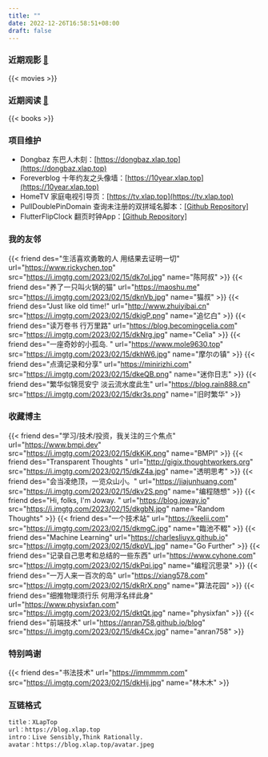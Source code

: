 ```yaml
---
title: ""
date: 2022-12-26T16:58:51+08:00
draft: false
---
```

### 近期观影 [🔗](/movies)

{{< movies >}}

### 近期阅读 [🔗](/books)

{{< books >}}

### 项目维护

* Dongbaz 东巴人木刻：[https://dongbaz.xlap.top](https://dongbaz.xlap.top)
* Foreverblog 十年约友之头像墙：[https://10year.xlap.top](https://10year.xlap.top)
* HomeTV 家庭电视引导页：[https://tv.xlap.top](https://tv.xlap.top)
* PullDoublePinDomain 查询未注册的双拼域名脚本：[[Github Repository]](https://github.com/liuchaowen/pull-double-pinyin-domain.git)
* FlutterFlipClock 翻页时钟App：[[Github Repository]](https://e.coding.net/cheman/app/flutter_flipclock.git)

### 我的友邻

{{< friend des="生活喜欢勇敢的人 用结果去证明一切" url="https://www.rickychen.top" src="https://i.imgtg.com/2023/02/15/dk7ol.jpg" name="陈阿叔" >}}
{{< friend des="养了一只叫火锅的猫" url="https://maoshu.me" src="https://i.imgtg.com/2023/02/15/dknVb.jpg" name="猫叔" >}}
{{< friend des="Just like old time!" url="http://www.zhuiyibai.cn" src="https://i.imgtg.com/2023/02/15/dkigP.png" name="追忆白" >}}
{{< friend des="读万卷书 行万里路" url="https://blog.becomingcelia.com" src="https://i.imgtg.com/2023/02/15/dkNrg.jpg" name="Celia" >}}
{{< friend des="一座奇妙的小孤岛. " url="https://www.mole9630.top" src="https://i.imgtg.com/2023/02/15/dkhW6.jpg" name="摩尔の镇" >}}
{{< friend des="点滴记录和分享" url="https://minirizhi.com" src="https://i.imgtg.com/2023/02/15/dkeQB.png" name="迷你日志" >}}
{{< friend des="繁华似锦觅安宁 淡云流水度此生" url="https://blog.rain888.cn" src="https://i.imgtg.com/2023/02/15/dkr3s.png" name="旧时繁华" >}}

### 收藏博主

{{< friend des="学习/技术/投资，我关注的三个焦点" url="https://www.bmpi.dev" src="https://i.imgtg.com/2023/02/15/dkKiK.png" name="BMPI" >}}
{{< friend des="Transparent Thoughts " url="http://gigix.thoughtworkers.org" src="https://i.imgtg.com/2023/02/15/dkZ4a.jpg" name="透明思考" >}}
{{< friend des="会当凌绝顶，一览众山小。" url="https://jiajunhuang.com" src="https://i.imgtg.com/2023/02/15/dkv2S.png" name="编程随想" >}}
{{< friend des="Hi, folks, I'm Joway. " url="https://blog.joway.io" src="https://i.imgtg.com/2023/02/15/dkgbN.jpg" name="Random Thoughts" >}}
{{< friend des="一个技术站" url="https://keelii.com" src="https://i.imgtg.com/2023/02/15/dkmgC.jpg" name="臨池不輟" >}}
{{< friend des="Machine Learning" url="https://charlesliuyx.github.io" src="https://i.imgtg.com/2023/02/15/dkpVL.jpg" name="Go Further" >}}
{{< friend des="记录自己思考和总结的一些东西" url="https://www.cyhone.com" src="https://i.imgtg.com/2023/02/15/dkPqi.jpg" name="编程沉思录" >}}
{{< friend des="一万人来一百次的岛" url="https://xiang578.com" src="https://i.imgtg.com/2023/02/15/dkRrX.png" name="算法花园" >}}
{{< friend des="细推物理须行乐 何用浮名绊此身" url="https://www.physixfan.com" src="https://i.imgtg.com/2023/02/15/dktQt.jpg" name="physixfan" >}}
{{< friend des="前端技术" url="https://anran758.github.io/blog" src="https://i.imgtg.com/2023/02/15/dk4Cx.jpg" name="anran758" >}}

### 特别鸣谢

{{< friend des="书法技术" url="https://immmmm.com" src="https://i.imgtg.com/2023/02/15/dkHij.jpg" name="林木木" >}}

### 互链格式

```txt
title：XLapTop
url：https://blog.xlap.top
intro：Live Sensibly,Think Rationally.
avatar：https://blog.xlap.top/avatar.jpeg
```
